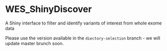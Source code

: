 # WES_ShinyDiscover
A Shiny interface to filter and identify variants of interest from whole exome data

Please use the version available in the `diectory-selection` branch - we will update master brunch soon.
